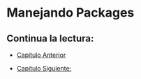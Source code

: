 # Manejando Packages

## Continua la lectura:

- [Capitulo Anterior](./../)                                                                 

- [Capitulo Siguiente: ](./../)